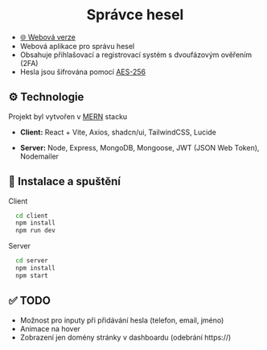 
<h1 align="center">Správce hesel</h1>
<ul>
  <li><a href="https://app-62zq.onrender.com/">🌐 Webová verze</a></li>
  <li>Webová aplikace pro správu hesel</li>
  <li>Obsahuje přihlašovací a registrovací systém s dvoufázovým ověřením (2FA)</li>
  <li>Hesla jsou šifrována pomocí <a href="https://cs.wikipedia.org/wiki/Advanced_Encryption_Standard">AES-256</a></li>
</ul>

## ⚙️ Technologie

<p>Projekt byl vytvořen v <a href="https://www.mongodb.com/resources/languages/mern-stack">MERN</a> stacku</p>

- **Client:** React + Vite, Axios, shadcn/ui, TailwindCSS, Lucide

- **Server:** Node, Express, MongoDB, Mongoose, JWT (JSON Web Token), Nodemailer

## 🚀 Instalace a spuštění

Client

```bash
  cd client
  npm install
  npm run dev
```
Server

```bash
  cd server
  npm install
  npm start
```
## ✅ TODO

- Možnost pro inputy při přidávání hesla (telefon, email, jméno)
- Animace na hover
- Zobrazení jen domény stránky v dashboardu (odebrání https://)
